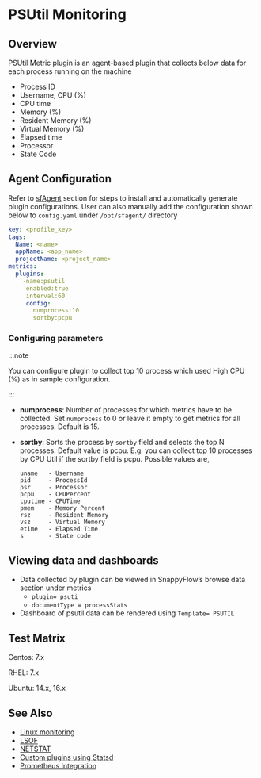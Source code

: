 # PSUtil Monitoring

## Overview

PSUtil Metric plugin is an agent-based plugin that collects below data for each process running on the machine

- Process ID
- Username, CPU (%)
- CPU time
- Memory (%)
- Resident Memory (%)
- Virtual Memory (%)
- Elapsed time
- Processor
- State Code

## Agent Configuration 

Refer to [sfAgent](/docs/Quick_Start/getting_started#sfagent) section for steps to install and automatically generate plugin configurations. User can also manually add the configuration shown below to `config.yaml` under `/opt/sfagent/` directory 

```yaml
key: <profile_key> 
tags: 
  Name: <name> 
  appName: <app_name> 
  projectName: <project_name> 
metrics: 
  plugins: 
    -name:psutil 
     enabled:true 
     interval:60 
     config: 
       numprocess:10 
       sortby:pcpu 
```

### Configuring parameters

:::note

You can configure plugin to collect top 10 process which used High CPU (%) as in sample configuration. 

:::

- **numprocess**: Number of processes for which metrics have to be collected. Set `numprocess` to 0 or leave it empty to get metrics for all processes. Default is 15.  

- **sortby**: Sorts the process by `sortby` field and selects the top N processes. Default value is pcpu. E.g. you can collect top 10 processes by CPU Util if the sortby field is pcpu. Possible values are,

  ```shell
  uname   - Username 
  pid     - ProcessId 
  psr     - Processor 
  pcpu    - CPUPercent 
  cputime - CPUTime 
  pmem    - Memory Percent 
  rsz     - Resident Memory 
  vsz     - Virtual Memory 
  etime   - Elapsed Time 
  s       - State code 
  ```

  

## Viewing data and dashboards 

 

- Data collected by plugin can be viewed in SnappyFlow’s browse data section under metrics 
  - `plugin= psuti`  
  - `documentType = processStats` 
- Dashboard of psutil data can be rendered using `Template= PSUTIL` 

## Test Matrix

 

Centos: 7.x 

RHEL: 7.x 

Ubuntu: 14.x, 16.x 

 

## See Also 

 

- [Linux monitoring](/docs/integrations/os/linux/linux_os)
- [LSOF](/docs/integrations/os/linux/lsof)
- [NETSTAT](/docs/integrations/os/linux/netstat)
- [Custom plugins using Statsd](/docs/integrations/statsd/custom_monitoring)
- [Prometheus Integration](/docs/Integrations/kubernetes/prometheus_exporter) 
